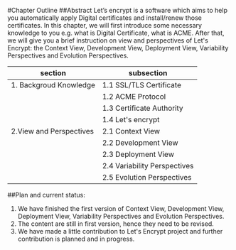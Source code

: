 #Chapter Outline
##Abstract
Let’s encrypt is a software which aims to help you automatically apply Digital certificates and install/renew those certificates. 
In this chapter, we will first introduce some necessary knowledge to you e.g. what is Digital Certificate, what is ACME.
After that, we will give you a brief instruction on view and perspectives of Let's Encrypt: the Context View, Development View, Deployment View, Variability Perspectives and Evolution Perspectives. 


| section              | subsection           |
|----------------------|----------------------|
| 1. Backgroud Knowledge  |  1.1 SSL/TLS Certificate     |
|                         |  1.2 ACME Protocol           |
|                         |  1.3 Certificate Authority   |
|                         |  1.4 Let's encrypt           |
| 2.View and Perspectives |  2.1 Context View            |
|                         | 2.2 Development View         |
|                         | 2.3 Deployment View          |
|                         | 2.4 Variability Perspectives |
|                         | 2.5 Evolution Perspectives   |



##Plan and current status:
1.	We have finished the first version of Context View, Development View, Deployment View, Variability Perspectives and Evolution Perspectives.
2.	The content are still in first version, hence they need to be revised.
3.	We have made a little contribution to Let's Encrypt project and further contribution is planned and in progress.
